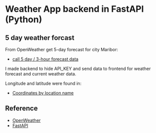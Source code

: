 # Weather App backend in FastAPI (Python)

## 5 day weather forcast

From OpenWeather get 5-day forecast for city Maribor:
- [call 5 day / 3-hour forecast data](https://openweathermap.org/forecast5)

I made backend to hide API_KEY and send data to frontend for weather forecast and current weather data.

Longitude and latitude were found in:

- [Coordinates by location name](https://openweathermap.org/api/geocoding-api#direct)

## Reference

- [OpenWeather](http://openweathermap.org/)
- [FastAPI](https://fastapi.tiangolo.com/)